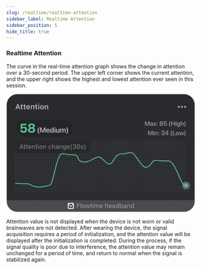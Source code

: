 ```yaml
---
slug: /realtime/realtime-attention
sidebar_label: Realtime Attention
sidebar_position: 5
hide_title: true
---
```


### Realtime Attention

The curve in the real-time attention graph shows the change in attention over a 30-second period. The upper left corner shows the current attention, and the upper right shows the highest and lowest attention ever seen
in this session.

![Realtime Attention](ImagesK/attention.png)

Attention value is not displayed when the device is not worn or valid brainwaves are not detected. After wearing the device, the signal acquisition requires a period of initialization, and the attention value will be displayed after the initialization is completed. During the process, if the signal quality is poor due to interference, the attention value may remain unchanged for a period of time, and return to normal when the signal is stabilized again.

